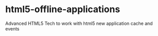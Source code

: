 # html5-offline-applications
Advanced HTML5 Tech to work with html5 new application cache and events  
